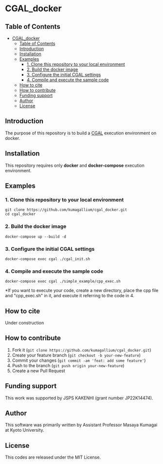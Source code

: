 # CGAL_docker

## Table of Contents
- [CGAL_docker](#cgal_docker)
	- [Table of Contents](#table-of-contents)
	- [Introduction](#introduction)
	- [Installation](#installation)
	- [Examples](#examples)
		- [1. Clone this repository to your local environment](#1-clone-this-repository-to-your-local-environment)
		- [2. Build the docker image](#2-build-the-docker-image)
		- [3. Configure the initial CGAL settings](#3-configure-the-initial-cgal-settings)
		- [4. Compile and execute the sample code](#4-compile-and-execute-the-sample-code)
	- [How to cite](#how-to-cite)
	- [How to contribute](#how-to-contribute)
	- [Funding support](#funding-support)
	- [Author](#author)
	- [License](#license)

<a name="intro"></a>
## Introduction
The purpose of this repository is to build a <a href="https://www.cgal.org/">CGAL</a> execution environment on docker.


<a name="install"></a>
## Installation
This repository requires only <b>docker</b> and <b>docker-compose</b> execution environment.


<a name="example"></a>
## Examples

### 1. Clone this repository to your local environment
```
git clone https://github.com/kumagallium/cgal_docker.git
cd cgal_docker
```
### 2. Build the docker image
```
docker-compose up --build -d
```
### 3. Configure the initial CGAL settings
```
docker-compose exec cgal ./cgal_init.sh
```
### 4. Compile and execute the sample code
```
docker-compose exec cgal ./simple_example/cpp_exec.sh
```
*If you want to execute your code, create a new directory, place the cpp file and "cpp_exec.sh" in it, and execute it referring to the code in 4.

<a name="cite"></a>
## How to cite
Under construction

<a name="contrib"></a>
## How to contribute
1. Fork it (`git clone https://github.com/kumagallium/cgal_docker.git`)
2. Create your feature branch (`git checkout -b your-new-feature`)
3. Commit your changes (`git commit -am 'feat: add some feature'`)
4. Push to the branch (`git push origin your-new-feature`)
5. Create a new Pull Request
   
<a name="fund"></a>
## Funding support
This work was supported by JSPS KAKENHI (grant number JP22K14474).

<a name="author"></a>
## Author
This software was primarily written by Assistant Professor Masaya Kumagai at Kyoto University. 

<a name="license"></a>
## License
This codes are released under the MIT License.